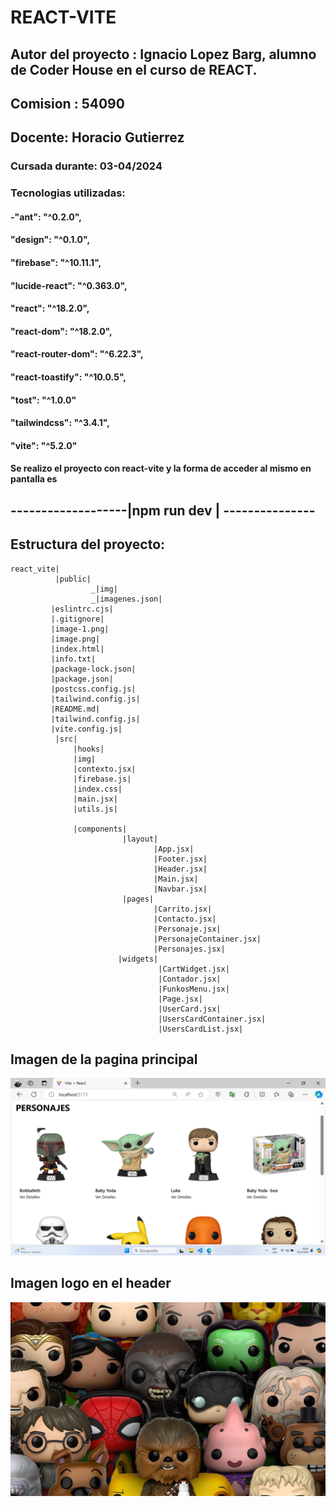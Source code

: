 # REACT-VITE
  ## Autor del proyecto : Ignacio Lopez Barg, alumno de Coder House en el curso de REACT.
 ## Comision : 54090
 ## Docente: Horacio Gutierrez
### Cursada durante: 03-04/2024

### Tecnologias utilizadas:
#### -"ant": "^0.2.0",
  ####  "design": "^0.1.0",
  ####  "firebase": "^10.11.1",
  ####  "lucide-react": "^0.363.0",
  ####  "react": "^18.2.0",
#### "react-dom": "^18.2.0",
   #### "react-router-dom": "^6.22.3",
   #### "react-toastify": "^10.0.5",
   #### "tost": "^1.0.0"
  ####  "tailwindcss": "^3.4.1",
  ####  "vite": "^5.2.0"

  ####  Se realizo el proyecto con react-vite y la forma de acceder al mismo en pantalla es
    
  ##  -------------------|npm run dev | ---------------
   ## Estructura del proyecto:

    react_vite|
              |public| 
                      _|img|
                      _|imagenes.json| 
             |eslintrc.cjs|
             |.gitignore|
             |image-1.png|
             |image.png|
             |index.html|
             |info.txt|
             |package-lock.json|
             |package.json| 
             |postcss.config.js|
             |tailwind.config.js|
             |README.md|
             |tailwind.config.js|
             |vite.config.js|
              |src|
                  |hooks| 
                  |img| 
                  |contexto.jsx|
                  |firebase.js|
                  |index.css|
                  |main.jsx|
                  |utils.js|
                  
                  |components|
                             |layout| 
                                    |App.jsx|
                                    |Footer.jsx|
                                    |Header.jsx|
                                    |Main.jsx|
                                    |Navbar.jsx| 
                             |pages|
                                    |Carrito.jsx|
                                    |Contacto.jsx|
                                    |Personaje.jsx|
                                    |PersonajeContainer.jsx|
                                    |Personajes.jsx| 
                            |widgets| 
                                     |CartWidget.jsx|
                                     |Contador.jsx|
                                     |FunkosMenu.jsx|
                                     |Page.jsx|
                                     |UserCard.jsx|
                                     |UsersCardContainer.jsx|
                                     |UsersCardList.jsx|

## Imagen de la pagina principal
![pagina principal](./image-1.png)
## Imagen logo en el header 
![pagina principal](./image.png)


